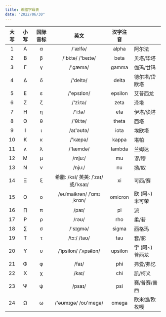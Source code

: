 ```yaml
---
title: 希腊字母表
date: "2022/06/30"
---
```


| 大写 | 小写 | 国际音标 |               英文                | 汉字注音 |                 |
| :--: | :--: | :------: | :-------------------------------: | :------: | --------------- |
|  1   |  Α   |    α     |              /'ælfə/              |  alpha   | 阿尔法          |
|  2   |  Β   |    β     |         /'bi:tə/ /'beɪtə/         |   beta   | 贝塔/毕塔       |
|  3   |  Γ   |    γ     |              /'gæmə/              |  gamma   | 伽玛/甘玛       |
|  4   |  Δ   |    δ     |             /'deltə/              |  delta   | 德尔塔/岱欧塔   |
|  5   |  Ε   |    ε     |            /'epsɪlɒn/             | epsilon  | 艾普西龙        |
|  6   |  Ζ   |    ζ     |             /'zi:tə/              |   zeta   | 泽塔            |
|  7   |  Η   |    η     |              /'i:tə/              |   eta    | 伊塔/诶塔       |
|  8   |  Θ   |    θ     |             /'θi:tə/              |  theta   | 西塔            |
|  9   |  Ι   |    ι     |             /aɪ'əʊtə/             |   iota   | 埃欧塔          |
|  10  |  Κ   |    κ     |              /'kæpə/              |  kappa   | 堪帕            |
|  11  |  ∧   |    λ     |             /'læmdə/              |  lambda  | 兰姆达          |
|  12  |  Μ   |    μ     |              /mju:/               |    mu    | 谬/穆           |
|  13  |  Ν   |    ν     |              /nju:/               |    nu    | 拗/奴           |
|  14  |  Ξ   |    ξ     | 希腊: /ksi/ 英美: /ˈzaɪ/或/ˈksaɪ/ |    xi    | 可西/赛         |
|  15  |  Ο   |    ο     |     /əuˈmaikrən/ /ˈɑmɪˌkrɑn/      | omicron  | 欧 (阿~) 米可荣 |
|  16  |  ∏   |    π     |               /paɪ/               |    pi    | 派              |
|  17  |  Ρ   |    ρ     |               /rəʊ/               |   rho    | 柔/若           |
|  18  |  ∑   |    σ     |             /'sɪɡmə/              |  sigma   | 西格玛          |
|  19  |  Τ   |    τ     |            /tɔ:/ /taʊ/            |   tau    | 套/驼           |
|  20  |  Υ   |    υ     |       /ˈipsilon/ /ˈʌpsɨlɒn/       | upsilon  | 宇 (阿~) 普西龙 |
|  21  |  Φ   |    φ     |               /faɪ/               |   phi    | 弗爱/弗忆       |
|  22  |  Χ   |    χ     |               /kaɪ/               |   chi    | 凯/柯义         |
|  23  |  Ψ   |    ψ     |              /psaɪ/               |   psi    | 赛/普赛/普西    |
|  24  |  Ω   |    ω     |        /'əʊmɪɡə/ /oʊ'meɡə/        |  omega   | 欧米伽/欧枚嘎   |